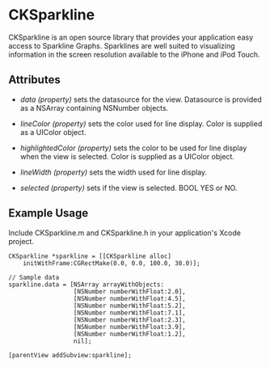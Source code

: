 CKSparkline
===========

CKSparkline is an open source library that provides your application easy access to Sparkline Graphs. Sparklines are well suited to visualizing information in the screen resolution available to the iPhone and iPod Touch.

Attributes
----------

- *data (property)* sets the datasource for the view. Datasource is provided as a NSArray containing NSNumber objects.

- *lineColor (property)* sets the color used for line display. Color is supplied as a UIColor object.

- *highlightedColor (property)* sets the color to be used for line display when the view is selected. Color is supplied as a UIColor object.

- *lineWidth (property)* sets the width used for line display.

- *selected (property)* sets if the view is selected. BOOL YES or NO.


Example Usage
-------------

Include CKSparkline.m and CKSparkline.h in your application's Xcode project.

    CKSparkline *sparkline = [[CKSparkline alloc]
        initWithFrame:CGRectMake(0.0, 0.0, 100.0, 30.0)];

    // Sample data
    sparkline.data = [NSArray arrayWithObjects:
                      [NSNumber numberWithFloat:2.0],
                      [NSNumber numberWithFloat:4.5],
                      [NSNumber numberWithFloat:5.2],
                      [NSNumber numberWithFloat:7.1],
                      [NSNumber numberWithFloat:2.3],
                      [NSNumber numberWithFloat:3.9],
                      [NSNumber numberWithFloat:1.2],
                      nil];

    [parentView addSubview:sparkline];
    